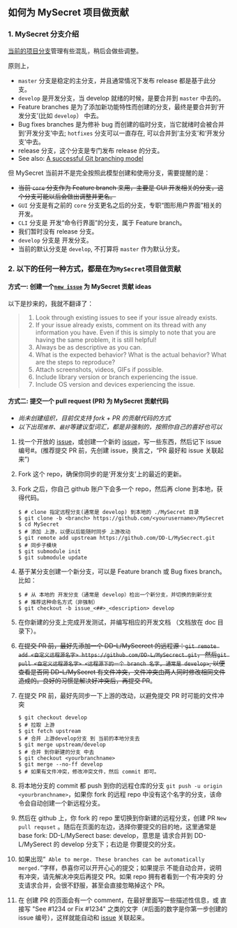 
## 如何为 MySecret 项目做贡献

### 1. MySecret 分支介绍
[当前的项目分支](https://github.com/DD-L/MySecrect/network)管理有些混乱，稍后会做些调整。

原则上，

* `master` 分支是稳定的主分支，并且通常情况下发布 release 都是基于此分支。
* `develop` 是开发分支，当 develop 就绪的时候，是要合并到 `master` 中去的。
* Feature branches 是为了添加新功能特性而创建的分支，最终是要合并到‘开发分支’(比如 `develop`） 中去。
* Bug fixes branches 是为修补 bug 而创建的临时分支，当它就绪时会被合并到‘开发分支’中去; `hotfixes` 分支可以一直存在, 可以合并到‘主分支’和‘开发分支’中去。
* release 分支，这个分支是专门发布 release 的分支。
* See also: [A successful Git branching model](http://nvie.com/posts/a-successful-git-branching-model/)

但 MySecret 当前并不是完全按照此模型创建和使用分支，需要提醒的是：

* ~~当前 `core` 分支作为 Feature branch 来用，主要是 GUI 开发相关的分支，这个分支可能以后会做出调整并更名。~~
* `GUI` 分支是有之前的 `core` 分支更名之后的分支，专职“图形用户界面”相关的开发。
* `CLI` 分支是 开发“命令行界面”的分支，属于 Feature branch。
* 我们暂时没有 release 分支。
* `develop` 分支是 开发分支。
* 当前的默认分支是 `develop`, 不打算将 `master` 作为默认分支。


### 2. 以下的任何一种方式，都是在为`MySecret`项目做贡献

#### 方式一: 创建一个[`new issue`](https://github.com/DD-L/MySecrect/issues) 为 MySecret 贡献 ideas

以下是抄来的，我就不翻译了：
 
> 1. Look through existing issues to see if your issue already exists.
> 2. If your issue already exists, comment on its thread with any information you have. Even if this is simply to note that you are having the same problem, it is still helpful!
> 3. Always be as descriptive as you can.
> 4. What is the expected behavior? What is the actual behavior? What are the steps to reproduce?
> 5. Attach screenshots, videos, GIFs if possible.
> 6. Include library version or branch experiencing the issue.
> 7. Include OS version and devices experiencing the issue.

#### 方式二: 提交一个 pull request (PR) 为 MySecret 贡献代码

* *尚未创建组织，目前仅支持 fork + PR 的贡献代码的方式*
* *以下出现`推荐`、`最好`等建议型词汇，都是非强制的，按照你自己的喜好也可以*

1. 找一个开放的 [issue](https://github.com/DD-L/MySecrect/issues)，或创建一个新的 [issue](https://github.com/DD-L/MySecrect/issues)，写一些东西，然后记下 issue 编号#。(推荐提交 PR 前，先创建 issue，换言之，“PR 最好和 issue 关联起来”)
2. Fork 这个 repo，确保你同步的是‘开发分支’上的最近的更新。
3. Fork 之后，你自己 github 账户下会多一个 repo，然后再 clone 到本地，获得代码。

	```shell
	$ # clone 指定远程分支(通常是 develop) 到本地的 ./MySecret 目录
	$ git clone -b <branch> https://github.com/<yourusername>/MySecret
	$ cd MySecret
	$ # 添加 上游，以便以后能随时同步 上游改动
	$ git remote add upstream https://github.com/DD-L/MySecrect.git
	$ # 同步子模块
	$ git submodule init
	$ git submodule update
	```

4. 基于某分支创建一个新分支，可以是 Feature branch 或 Bug fixes branch。比如：

	```shell
	$ # 从 本地的 开发分支（通常是 develop）检出一个新分支，并切换的到新分支 
	$ # 推荐这种命名方式（非强制）
	$ git checkout -b issue_<##>_<description> develop
	```

5. 在你新建的分支上完成开发测试，并编写相应的开发文档 （文档放在 doc 目录下）。
6. ~~在提交 PR 前，最好先添加一个 DD-L/MySecrect 的远程源：`git remote add <自定义远程源名字> https://github.com/DD-L/MySecrect.git`， 然后`git pull <自定义远程源名字> <远程源下的一个 branch 名字, 通常是 develop>`, 以便查看是否同 DD-L/MySecret 有文件冲突，文件冲突由两人同时修改相同文件造成的。良好的习惯是解决好冲突后，再提交 PR~~。
7. 在提交 PR 前，最好先同步一下上游的改动，以避免提交 PR 时可能的文件冲突
	
	```shell
	$ git checkout develop
	$ # 拉取 上游
	$ git fetch upstream
	$ # 合并 上游develop分支 到 当前的本地分支去
	$ git merge upstream/develop
	$ # 合并 到你新建的分支 中去
	$ git checkout <yourbranchname>
	$ git merge --no-ff develop
	$ # 如果有文件冲突，修改冲突文件，然后 commit 即可。
	``` 
8. 将本地分支的 commit 都 push 到你的远程仓库的分支 `git push -u origin <yourbranchname>`，如果你 fork 的远程 repo 中没有这个名字的分支，该命令会自动创建一个新远程分支。
9. 然后在 github 上，你 fork 的 repo 里切换到你新建的远程分支，创建 PR `New pull requset` 。随后在页面的左边，选择你要提交的目的地，这里通常是 base fork: DD-L/MySerect base: develop，意思是 请求合并到 DD-L/MySerect 的 develop 分支下；右边是 你要提交的分支。
10. 如果出现“` Able to merge. These branches can be automatically merged.`”字样，恭喜你可以开开心心的提交；如果提示 不能自动合并，说明有冲突，请先解决冲突后再提交 PR。如果 repo 拥有者看到一个有冲突的 分支请求合并，会很不舒服，甚至会直接忽略掉这个 PR。
11. 在 创建 PR 的页面会有一个 comment，在最好里面写一些描述性信息，或 直接写 "See #1234 or Fix #1234" 之类的文字（#后面的数字是你第一步创建的 issue 编号），这样就能自动和 [issue](https://github.com/DD-L/MySecrect/issues) 关联起来。